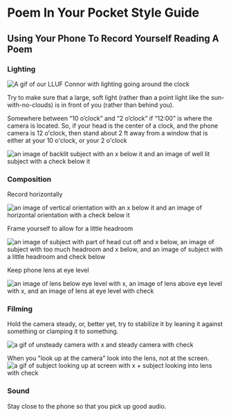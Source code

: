 # Poem In Your Pocket Style Guide

## Using Your Phone To Record Yourself Reading A Poem

### Lighting

![A gif of our LLUF Connor with lighting going around the clock](https://files.slack.com/files-pri/T0HTW3H0V-FT12H4EMQ/output.gif?pub_secret=5c84a77325)

Try to make sure that a large, soft light (rather than a point light like the sun-with-no-clouds) is in front of you (rather than behind you).  

Somewhere between “10 o’clock” and “2 o’clock” if “12:00” is where the camera is located. 
So, if your head is the center of a clock, and the phone camera is 12 o'clock, then stand about 2 ft away from a window that is either at your 10 o'clock, or your 2 o'clock

![an image of backlit subject with an x below it and an image of well lit subject with a check below it](https://files.slack.com/files-pri/T0HTW3H0V-F012MPRTWMU/lighting.png?pub_secret=d7a836695c)


### Composition

Record horizontally

![an image of vertical orientation with an x below it and an image of horizontal orientation with a check below it](https://files.slack.com/files-pri/T0HTW3H0V-F013JBNFR6U/orientation.png?pub_secret=718b101a2e)

Frame yourself to allow for a little headroom

![an image of subject with part of head cut off and x below, an image of subject with too much headroom and x below, and an image of subject with a little headroom and check below](https://files.slack.com/files-pri/T0HTW3H0V-F012MQN5CJJ/headroom.png?pub_secret=d49f2a1493)

Keep phone lens at eye level

![an image of lens below eye level with x, an image of lens above eye level with x, and an image of lens at eye level with check](https://files.slack.com/files-pri/T0HTW3H0V-F0130NU1CKE/phone_angle.png?pub_secret=a6e099278f)


### Filming

Hold the camera steady, or, better yet, try to stabilize it by leaning it against something or clamping it to something.

![a gif of unsteady camera with x and steady camera with check](https://media.giphy.com/media/MCdiRB9g3VSsznPMDi/giphy.gif)

When you "look up at the camera" look into the lens, not at the screen.
![a gif of subject looking up at screen with x + subject looking into lens with check](https://media.giphy.com/media/Y2grK9ZytEyMMb9nnr/giphy.gif)


### Sound

Stay close to the phone so that you pick up good audio.
